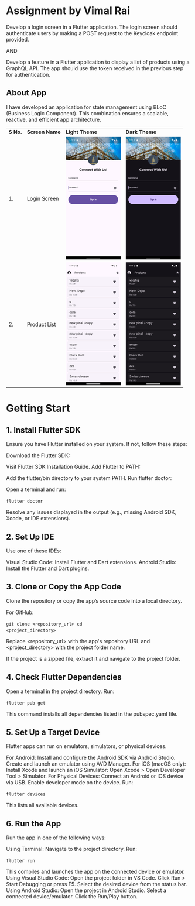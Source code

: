 # Assignment by Vimal Rai

Develop a login screen in a Flutter application. The login screen should authenticate users by 
making a POST request to the Keycloak endpoint provided.

AND

Develop a feature in a Flutter application to display a list of products using a GraphQL API. The 
app should use the token received in the previous step for authentication.

## About App

I have developed an application for state management using BLoC (Business Logic Component). This combination ensures a scalable, reactive, and efficient app architecture.




<table>
  <tr>
   <td><strong>S No.</strong>
   </td>
   <td><strong>Screen Name</strong>
   </td>
   <td><strong>Light Theme</strong>
   </td>
    <td><strong>Dark Theme</strong>
   </td>
  </tr>

 <tr>
   <td>1.
   </td>
   <td>Login Screen
   </td>
   <td>
     <img src="https://github.com/ramkishoreprajapat/assignment_vimal/blob/main/output/login_light.png" width="150"/>
   </td>
   <td>
<img src="https://github.com/ramkishoreprajapat/assignment_vimal/blob/main/output/login_dark.png" width="150"/>
   </td>
  </tr>

   <tr>
   <td>2.
   </td>
   <td>Product List
   </td>
   <td>
     <img src="https://github.com/ramkishoreprajapat/assignment_vimal/blob/main/output/product_list_light.png" width="150"/>
   </td>
   <td>
<img src="https://github.com/ramkishoreprajapat/assignment_vimal/blob/main/output/product_list_dark.png" width="150"/>
   </td>
  </tr>
  
</table>

# Getting Start
## 1. Install Flutter SDK
Ensure you have Flutter installed on your system. If not, follow these steps:

Download the Flutter SDK:

Visit Flutter SDK Installation Guide.
Add Flutter to PATH:

Add the flutter/bin directory to your system PATH.
Run flutter doctor:

Open a terminal and run:

<code>flutter doctor</code>

Resolve any issues displayed in the output (e.g., missing Android SDK, Xcode, or IDE extensions).

## 2. Set Up IDE
Use one of these IDEs:

Visual Studio Code: Install Flutter and Dart extensions.
Android Studio: Install the Flutter and Dart plugins.

## 3. Clone or Copy the App Code
Clone the repository or copy the app’s source code into a local directory.

For GitHub:

<code>git clone <repository_url>
cd <project_directory></code>

Replace <repository_url> with the app's repository URL and <project_directory> with the project folder name.

If the project is a zipped file, extract it and navigate to the project folder.

## 4. Check Flutter Dependencies
Open a terminal in the project directory.
Run:

<code>flutter pub get</code>

This command installs all dependencies listed in the pubspec.yaml file.

## 5. Set Up a Target Device
Flutter apps can run on emulators, simulators, or physical devices.

For Android:
Install and configure the Android SDK via Android Studio.
Create and launch an emulator using AVD Manager.
For iOS (macOS only):
Install Xcode and launch an iOS Simulator:
Open Xcode > Open Developer Tool > Simulator.
For Physical Devices:
Connect an Android or iOS device via USB.
Enable developer mode on the device.
Run:

<code>flutter devices</code>

This lists all available devices.

## 6. Run the App
Run the app in one of the following ways:

Using Terminal:
Navigate to the project directory.
Run:

<code>flutter run</code>

This compiles and launches the app on the connected device or emulator.
Using Visual Studio Code:
Open the project folder in VS Code.
Click Run > Start Debugging or press F5.
Select the desired device from the status bar.
Using Android Studio:
Open the project in Android Studio.
Select a connected device/emulator.
Click the Run/Play button.
